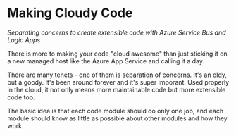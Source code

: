 # Making Cloudy Code

*Separating concerns to create extensible code with Azure Service Bus and Logic Apps*

There is more to making your code "cloud awesome" than just sticking it on a new managed host like the Azure App Service and calling it a day. 

There are many tenets - one of them is separation of concerns. It's an oldy, but a goody. It's been around forever and it's super imporant. Used properly in the cloud, it not only means more maintainable code but more extensible code too. 

The basic idea is that each code module should do only one job, and each module should know as little as possible about other modules and how they work. 

